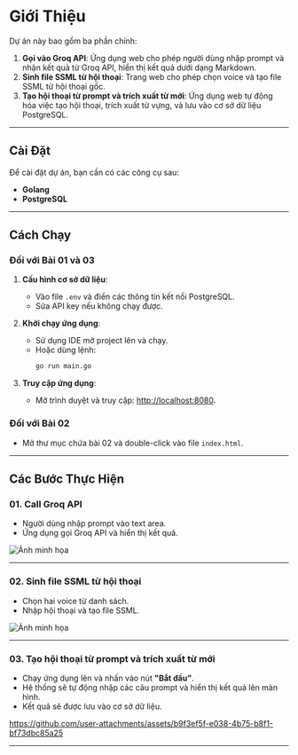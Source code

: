 # Giới Thiệu

Dự án này bao gồm ba phần chính:

1. **Gọi vào Groq API**: Ứng dụng web cho phép người dùng nhập prompt và nhận kết quả từ Groq API, hiển thị kết quả dưới dạng Markdown.
2. **Sinh file SSML từ hội thoại**: Trang web cho phép chọn voice và tạo file SSML từ hội thoại gốc.
3. **Tạo hội thoại từ prompt và trích xuất từ mới**: Ứng dụng web tự động hóa việc tạo hội thoại, trích xuất từ vựng, và lưu vào cơ sở dữ liệu PostgreSQL.

---

## Cài Đặt

Để cài đặt dự án, bạn cần có các công cụ sau:

- **Golang** 
- **PostgreSQL**

---

## Cách Chạy

### Đối với Bài 01 và 03

1. **Cấu hình cơ sở dữ liệu**:
   - Vào file `.env` và điền các thông tin kết nối PostgreSQL.
   - Sửa API key nếu không chạy được.

2. **Khởi chạy ứng dụng**:
   - Sử dụng IDE mở project lên và chạy.
   - Hoặc dùng lệnh:
     ```bash
     go run main.go
     ```

3. **Truy cập ứng dụng**:
   - Mở trình duyệt và truy cập: [http://localhost:8080](http://localhost:8080).

### Đối với Bài 02

- Mở thư mục chứa bài 02 và double-click vào file `index.html`.

---

## Các Bước Thực Hiện

### 01. Call Groq API

- Người dùng nhập prompt vào text area.
- Ứng dụng gọi Groq API và hiển thị kết quả.

![Ảnh minh họa](https://github.com/user-attachments/assets/d6c54ce1-160f-4413-8fd6-194c49db5b92)

---

### 02. Sinh file SSML từ hội thoại

- Chọn hai voice từ danh sách.
- Nhập hội thoại và tạo file SSML.

![Ảnh minh họa](https://github.com/user-attachments/assets/ffa4144a-6086-418f-81c9-0885024c96a5)

---

### 03. Tạo hội thoại từ prompt và trích xuất từ mới

- Chạy ứng dụng lên và nhấn vào nút **"Bắt đầu"**.
- Hệ thống sẽ tự động nhập các câu prompt và hiển thị kết quả lên màn hình.
- Kết quả sẽ được lưu vào cơ sở dữ liệu.



https://github.com/user-attachments/assets/b9f3ef5f-e038-4b75-b8f1-bf73dbc85a25


---


